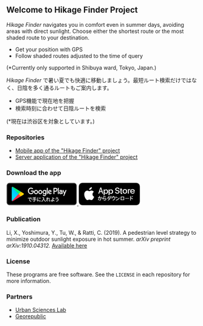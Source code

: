 ## Welcome to Hikage Finder Project

_Hikage Finder_ navigates you in comfort even in summer days, avoiding areas with direct sunlight. 
Choose either the shortest route or the most shaded route to your destination.
-  Get your position with GPS
-  Follow shaded routes adjusted to the time of query

(*Currently only supported in Shibuya ward, Tokyo, Japan.)

_Hikage Finder_ で暑い夏でも快適に移動しましょう。最短ルート検索だけではなく、日陰を多く通るルートもご案内します。
- GPS機能で現在地を把握
- 検索時刻に合わせて日陰ルートを検索

(*現在は渋谷区を対象としています。)

### Repositories

- [Mobile app of the "Hikage Finder" project](https://github.com/ursci/hikagefinder-server)
- [Server application of the "Hikage Finder" project](https://github.com/ursci/hikagefinder-app)

### Download the app

<a href="https://play.google.com/store/apps/details?id=jp.co.georepublic.hikageapp">
  <img src="assets/google_play_badge.png" alt="Hikage Finder on Android" />
</a>

<a href="https://itunes.apple.com/jp/app/id1551127911">
  <img src="assets/app_store_badge.png" alt="Hikage Finder on iOS" />
</a>

### Publication

Li, X., Yoshimura, Y., Tu, W., & Ratti, C. (2019). A pedestrian level strategy to minimize outdoor sunlight exposure in hot summer. <i>arXiv preprint arXiv:1910.04312.</i>
[Available here](https://arxiv.org/abs/1910.04312)

### License

These programs are free software. See the `LICENSE` in each repository for more information.

### Partners

- [Urban Sciences Lab](https://urbansciences.jp/)
- [Georepublic](https://georepublic.info)
